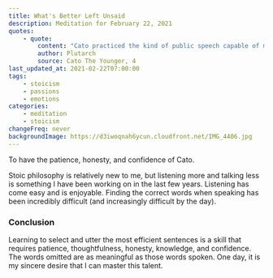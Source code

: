 ```yaml
---
title: What's Better Left Unsaid
description: Meditation for February 22, 2021
quotes:
    - quote:
        content: "Cato practiced the kind of public speech capable of moving the masses, believing proper political philosophy takes care like any great city to maintain the warlike element. But he was never seen practicing in front of others, and no one ever heard him rehearse a speech. When he was told that people blamed him for his silence, he replied, 'Better they not blame my life. I begin to speak only when I'm certain what I'll say isn't better left unsaid."
        author: Plutarch
        source: Cato The Younger, 4
last_updated_at: 2021-02-22T07:00:00
tags:
    - stoicism
    - passions
    - emotions
categories:
    - meditation
    - stoicism
changeFreq: never
backgroundImage: https://d3iwoqnah6ycun.cloudfront.net/IMG_4406.jpg
---
```


To have the patience, honesty, and confidence of Cato.

Stoic philosophy is relatively new to me, but listening more and talking less is something I have been working on in the 
last few years. Listening has come easy and is enjoyable. Finding the correct words when speaking has been incredibly 
difficult (and increasingly difficult by the day).

### Conclusion

Learning to select and utter the most efficient sentences is a skill that requires patience, thoughtfulness, honesty, 
knowledge, and confidence. The words omitted are as meaningful as those words spoken. One day, it is my sincere desire 
that I can master this talent.
